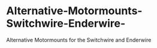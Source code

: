 # Alternative-Motormounts-Switchwire-Enderwire-
Alternative Motormounts for the Switchwire and Enderwire 
